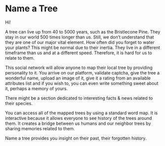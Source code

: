 # Name a Tree

Hi!

A tree can live up from 40 to 5000 years, such as the Bristlecone Pine. They stay in our world 500 times longer than us. Still, we don’t understand that they are one of our major vital element. How often did you forget to water your plants? This might be normal due to their inertia. They live in a different timeframe than us and at a different speed. Therefore, it is hard for us to relate to them.

This social network will allow anyone to map their local tree by providing personality to it. You arrive on our platform, validate captcha, give the tree a wonderful name, upload an image of it, give it a rating from an available attributes list and if you wish to, you can even write something sweet about it, perhaps a memory of yours.

There might be a section dedicated to interesting facts & news related to their species.

You can access all of the mapped trees by using a standard word map. It is interactive because it allows everyone to see history of the trees around them. It creates a bridge between us humans and our neighbor trees by sharing memories related to them.

Name a tree provides you insight on their past, their forgotten history.

